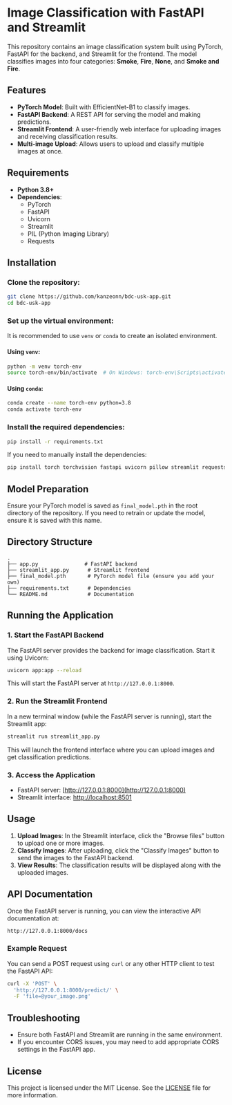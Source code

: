 # Image Classification with FastAPI and Streamlit

This repository contains an image classification system built using PyTorch, FastAPI for the backend, and Streamlit for the frontend. The model classifies images into four categories: **Smoke**, **Fire**, **None**, and **Smoke and Fire**.

## Features
- **PyTorch Model**: Built with EfficientNet-B1 to classify images.
- **FastAPI Backend**: A REST API for serving the model and making predictions.
- **Streamlit Frontend**: A user-friendly web interface for uploading images and receiving classification results.
- **Multi-image Upload**: Allows users to upload and classify multiple images at once.

## Requirements
- **Python 3.8+**
- **Dependencies**:
  - PyTorch
  - FastAPI
  - Uvicorn
  - Streamlit
  - PIL (Python Imaging Library)
  - Requests

## Installation

### Clone the repository:
```bash
git clone https://github.com/kanzeonn/bdc-usk-app.git
cd bdc-usk-app
```

### Set up the virtual environment:
It is recommended to use `venv` or `conda` to create an isolated environment.

#### Using `venv`:
```bash
python -m venv torch-env
source torch-env/bin/activate  # On Windows: torch-env\Scripts\activate
```

#### Using `conda`:
```bash
conda create --name torch-env python=3.8
conda activate torch-env
```

### Install the required dependencies:
```bash
pip install -r requirements.txt
```

If you need to manually install the dependencies:
```bash
pip install torch torchvision fastapi uvicorn pillow streamlit requests
```

## Model Preparation
Ensure your PyTorch model is saved as `final_model.pth` in the root directory of the repository. If you need to retrain or update the model, ensure it is saved with this name.

## Directory Structure
```
.
├── app.py               # FastAPI backend
├── streamlit_app.py      # Streamlit frontend
├── final_model.pth       # PyTorch model file (ensure you add your own)
├── requirements.txt      # Dependencies
└── README.md             # Documentation
```

## Running the Application

### 1. Start the FastAPI Backend
The FastAPI server provides the backend for image classification. Start it using Uvicorn:
```bash
uvicorn app:app --reload
```
This will start the FastAPI server at `http://127.0.0.1:8000`.

### 2. Run the Streamlit Frontend
In a new terminal window (while the FastAPI server is running), start the Streamlit app:
```bash
streamlit run streamlit_app.py
```
This will launch the frontend interface where you can upload images and get classification predictions.

### 3. Access the Application
- FastAPI server: [http://127.0.0.1:8000](http://127.0.0.1:8000)
- Streamlit interface: [http://localhost:8501](http://localhost:8501)

## Usage
1. **Upload Images**: In the Streamlit interface, click the "Browse files" button to upload one or more images.
2. **Classify Images**: After uploading, click the "Classify Images" button to send the images to the FastAPI backend.
3. **View Results**: The classification results will be displayed along with the uploaded images.

## API Documentation
Once the FastAPI server is running, you can view the interactive API documentation at:
```bash
http://127.0.0.1:8000/docs
```

### Example Request
You can send a POST request using `curl` or any other HTTP client to test the FastAPI API:
```bash
curl -X 'POST' \
  'http://127.0.0.1:8000/predict/' \
  -F 'file=@your_image.png'
```

## Troubleshooting
- Ensure both FastAPI and Streamlit are running in the same environment.
- If you encounter CORS issues, you may need to add appropriate CORS settings in the FastAPI app.

## License
This project is licensed under the MIT License. See the [LICENSE](LICENSE) file for more information.
